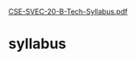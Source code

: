 [CSE-SVEC-20-B-Tech-Syllabus.pdf](https://github.com/subhasree20/syllabus/files/7783011/CSE-SVEC-20-B-Tech-Syllabus.pdf)
# syllabus
